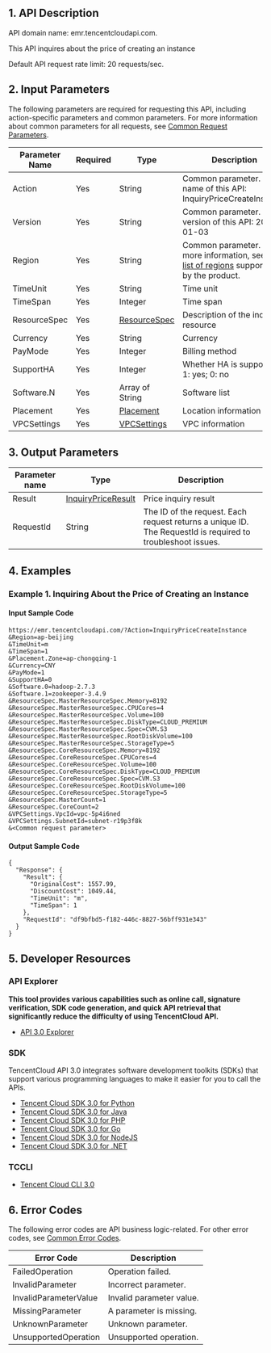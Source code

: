 ## 1. API Description

API domain name: emr.tencentcloudapi.com.

This API inquires about the price of creating an instance

Default API request rate limit: 20 requests/sec.

## 2. Input Parameters

The following parameters are required for requesting this API, including action-specific parameters and common parameters. For more information about common parameters for all requests, see [Common Request Parameters](/document/api/589/33974).

| Parameter Name | Required | Type | Description |
|---------|---------|---------|---------|
| Action | Yes | String | Common parameter. The name of this API: InquiryPriceCreateInstance |
| Version | Yes | String | Common parameter. The version of this API: 2019-01-03 |
| Region | Yes | String | Common parameter. For more information, see the [list of regions](/document/api/589/33974#.E5.9C.B0.E5.9F.9F.E5.88.97.E8.A1.A8) supported by the product. |
| TimeUnit | Yes | String | Time unit |
| TimeSpan | Yes | Integer | Time span |
| ResourceSpec | Yes | [ResourceSpec](/document/api/589/33981#ResourceSpec) | Description of the inquired resource |
| Currency | Yes | String | Currency |
| PayMode | Yes | Integer | Billing method |
| SupportHA | Yes | Integer | Whether HA is supported. 1: yes; 0: no |
| Software.N | Yes | Array of String | Software list |
| Placement | Yes | [Placement](/document/api/589/33981#Placement) | Location information |
| VPCSettings | Yes | [VPCSettings](/document/api/589/33981#VPCSettings) | VPC information |

## 3. Output Parameters

| Parameter name | Type | Description |
|---------|---------|---------|
| Result | [InquiryPriceResult](/document/api/589/33981#InquiryPriceResult) | Price inquiry result |
| RequestId | String | The ID of the request. Each request returns a unique ID. The RequestId is required to troubleshoot issues. |

## 4. Examples

### Example 1. Inquiring About the Price of Creating an Instance

#### Input Sample Code

```
https://emr.tencentcloudapi.com/?Action=InquiryPriceCreateInstance
&Region=ap-beijing
&TimeUnit=m
&TimeSpan=1
&Placement.Zone=ap-chongqing-1
&Currency=CNY
&PayMode=1
&SupportHA=0
&Software.0=hadoop-2.7.3
&Software.1=zookeeper-3.4.9
&ResourceSpec.MasterResourceSpec.Memory=8192
&ResourceSpec.MasterResourceSpec.CPUCores=4
&ResourceSpec.MasterResourceSpec.Volume=100
&ResourceSpec.MasterResourceSpec.DiskType=CLOUD_PREMIUM
&ResourceSpec.MasterResourceSpec.Spec=CVM.S3
&ResourceSpec.MasterResourceSpec.RootDiskVolume=100
&ResourceSpec.MasterResourceSpec.StorageType=5
&ResourceSpec.CoreResourceSpec.Memory=8192
&ResourceSpec.CoreResourceSpec.CPUCores=4
&ResourceSpec.CoreResourceSpec.Volume=100
&ResourceSpec.CoreResourceSpec.DiskType=CLOUD_PREMIUM
&ResourceSpec.CoreResourceSpec.Spec=CVM.S3
&ResourceSpec.CoreResourceSpec.RootDiskVolume=100
&ResourceSpec.CoreResourceSpec.StorageType=5
&ResourceSpec.MasterCount=1
&ResourceSpec.CoreCount=2
&VPCSettings.VpcId=vpc-5p4i6ned
&VPCSettings.SubnetId=subnet-r19p3f8k
&<Common request parameter>
```

#### Output Sample Code

```
{
  "Response": {
    "Result": {
      "OriginalCost": 1557.99,
      "DiscountCost": 1049.44,
      "TimeUnit": "m",
      "TimeSpan": 1
    },
    "RequestId": "df9bfbd5-f182-446c-8827-56bff931e343"
  }
}
```


## 5. Developer Resources

### API Explorer

**This tool provides various capabilities such as online call, signature verification, SDK code generation, and quick API retrieval that significantly reduce the difficulty of using TencentCloud API.**

* [API 3.0 Explorer](https://console.cloud.tencent.com/api/explorer?Product=emr&Version=2019-01-03&Action=InquiryPriceCreateInstance)

### SDK

TencentCloud API 3.0 integrates software development toolkits (SDKs) that support various programming languages to make it easier for you to call the APIs.

* [Tencent Cloud SDK 3.0 for Python](https://github.com/TencentCloud/tencentcloud-sdk-python)
* [Tencent Cloud SDK 3.0 for Java](https://github.com/TencentCloud/tencentcloud-sdk-java)
* [Tencent Cloud SDK 3.0 for PHP](https://github.com/TencentCloud/tencentcloud-sdk-php)
* [Tencent Cloud SDK 3.0 for Go](https://github.com/TencentCloud/tencentcloud-sdk-go)
* [Tencent Cloud SDK 3.0 for NodeJS](https://github.com/TencentCloud/tencentcloud-sdk-nodejs)
* [Tencent Cloud SDK 3.0 for .NET](https://github.com/TencentCloud/tencentcloud-sdk-dotnet)

### TCCLI

* [Tencent Cloud CLI 3.0](https://cloud.tencent.com/document/product/440/6176)

## 6. Error Codes

The following error codes are API business logic-related. For other error codes, see [Common Error Codes](/document/api/589/15694#.E5.85.AC.E5.85.B1.E9.94.99.E8.AF.AF.E7.A0.81).

| Error Code | Description |
|---------|---------|
| FailedOperation | Operation failed. |
| InvalidParameter | Incorrect parameter. |
| InvalidParameterValue | Invalid parameter value. |
| MissingParameter | A parameter is missing. |
| UnknownParameter | Unknown parameter. |
| UnsupportedOperation | Unsupported operation. |
